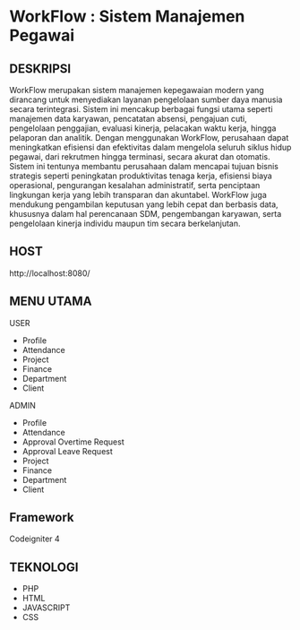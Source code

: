 # WorkFlow : Sistem Manajemen Pegawai

## DESKRIPSI
WorkFlow merupakan sistem manajemen kepegawaian modern yang dirancang untuk menyediakan layanan pengelolaan sumber daya manusia secara terintegrasi. Sistem ini mencakup berbagai fungsi utama seperti manajemen data karyawan, pencatatan absensi, pengajuan cuti, pengelolaan penggajian, evaluasi kinerja, pelacakan waktu kerja, hingga pelaporan dan analitik. Dengan menggunakan WorkFlow, perusahaan dapat meningkatkan efisiensi dan efektivitas dalam mengelola seluruh siklus hidup pegawai, dari rekrutmen hingga terminasi, secara akurat dan otomatis.
Sistem ini tentunya membantu perusahaan dalam mencapai tujuan bisnis strategis seperti peningkatan produktivitas tenaga kerja, efisiensi biaya operasional, pengurangan kesalahan administratif, serta penciptaan lingkungan kerja yang lebih transparan dan akuntabel. WorkFlow juga mendukung pengambilan keputusan yang lebih cepat dan berbasis data, khususnya dalam hal perencanaan SDM, pengembangan karyawan, serta pengelolaan kinerja individu maupun tim secara berkelanjutan.

## HOST
http://localhost:8080/

## MENU UTAMA
USER
- Profile
- Attendance
- Project
- Finance
- Department
- Client

ADMIN
- Profile
- Attendance
- Approval Overtime Request
- Approval Leave Request
- Project
- Finance
- Department
- Client

## Framework
Codeigniter 4

## TEKNOLOGI
- PHP
- HTML
- JAVASCRIPT
- CSS
